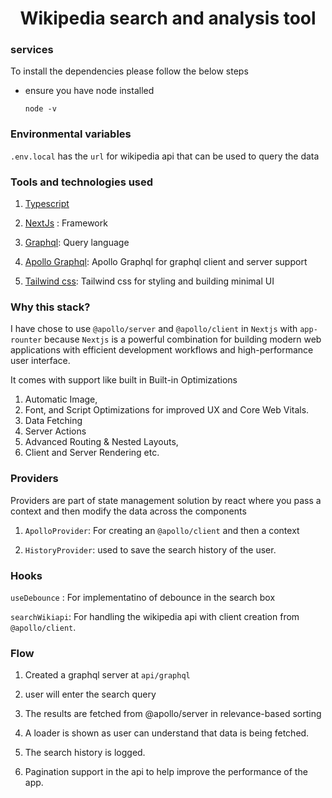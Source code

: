 <div align="center">
    <h1 align="center">Wikipedia search and analysis tool</h1>
</div>

### services

To install the dependencies please follow the below steps

- ensure you have node installed

    ```sh-session
    node -v
    ```

### Environmental variables

`.env.local` has the `url` for wikipedia api that can be used to query the data

### Tools and technologies used

1) [Typescript]()

2) [NextJs](https://nextjs.org/) : Framework

3) [Graphql](https://graphql.org/): Query language

4) [Apollo Graphql](apollographql.com): Apollo Graphql for graphql client and server support

5) [Tailwind css](https://tailwindcss.com/): Tailwind css for styling and building minimal UI

### Why this stack?

I have chose to use `@apollo/server` and `@apollo/client` in `Nextjs` with `app-rounter` because `Nextjs` is a
powerful combination for building modern web applications with efficient development workflows and high-performance user interface.

It comes with support like built in Built-in Optimizations

1) Automatic Image,
2) Font, and Script Optimizations for improved UX and Core Web Vitals. <br/>
3) Data Fetching <br/>
4) Server Actions <br/>
5) Advanced Routing & Nested Layouts, <br/>
6) Client and Server Rendering etc.

### Providers

Providers are part of state management solution by react where you pass a context and then modify the data across the components

1) `ApolloProvider`: For creating an `@apollo/client` and then a context 

2) `HistoryProvider`: used to save the search history of the user.

### Hooks

`useDebounce` : For implementatino of debounce in the search box

`searchWikiapi`: For handling the wikipedia api with client creation from `@apollo/client`.

### Flow

1) Created a graphql server at `api/graphql`

2) user will enter the search query

3) The results are fetched from @apollo/server in relevance-based sorting

4) A loader is shown as user can understand that data is being fetched.

5) The search history is logged.

6) Pagination support in the api to help improve the performance of the app.